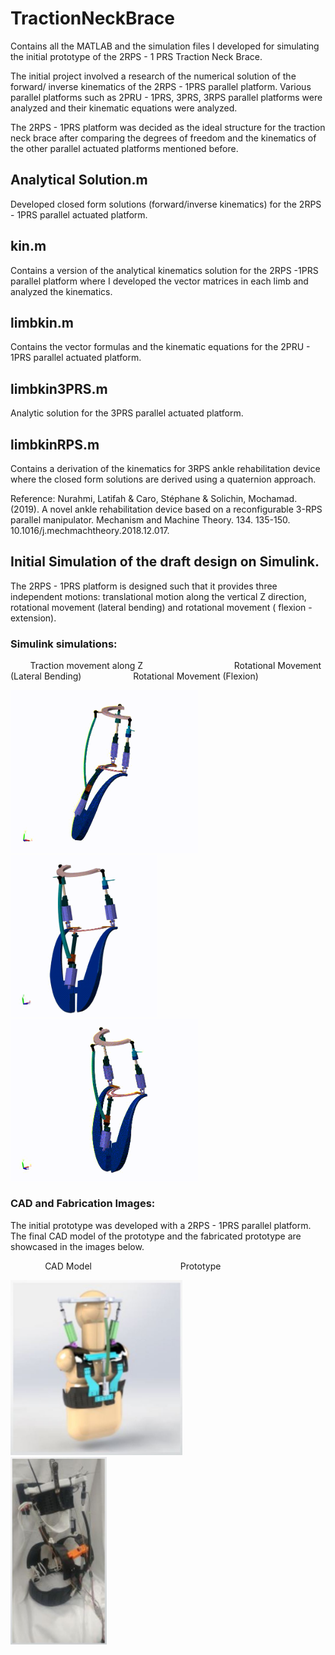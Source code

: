 # TractionNeckBrace
Contains all the MATLAB and the simulation files I developed for simulating the initial prototype of the 2RPS - 1 PRS Traction Neck Brace. 

The initial project involved a research of the numerical solution of the forward/ inverse kinematics of the 2RPS - 1PRS parallel platform. 
Various parallel platforms such as 2PRU - 1PRS, 3PRS, 3RPS parallel platforms were analyzed and their kinematic equations were analyzed. 

The 2RPS - 1PRS platform was decided as the ideal structure for the traction neck brace after comparing the degrees of freedom and the kinematics of 
the other parallel actuated platforms mentioned before. 

## Analytical Solution.m 
Developed closed form solutions (forward/inverse kinematics) for the 2RPS - 1PRS parallel actuated platform. 

## kin.m
Contains a version of the analytical kinematics solution for the 2RPS -1PRS parallel platform where I developed the vector matrices
in each limb and analyzed the kinematics.

## limbkin.m
Contains the vector formulas and the kinematic equations for the 2PRU - 1PRS parallel actuated platform. 

## limbkin3PRS.m
Analytic solution for the 3PRS parallel actuated platform. 

## limbkinRPS.m
Contains a derivation of the kinematics for 3RPS ankle rehabilitation device where the closed form solutions are derived using a quaternion approach. 

Reference: Nurahmi, Latifah & Caro, Stéphane & Solichin, Mochamad. (2019). A novel ankle rehabilitation device based on a reconfigurable 3-RPS parallel manipulator. Mechanism and Machine Theory. 134. 135-150. 10.1016/j.mechmachtheory.2018.12.017. 


## Initial Simulation of the draft design on Simulink. 

The 2RPS - 1PRS platform is designed such that it provides three independent motions: translational motion along the vertical Z direction, rotational movement (lateral bending) and rotational movement ( flexion - extension). 

### Simulink simulations: 

&nbsp;&nbsp;&nbsp;&nbsp;&nbsp;&nbsp;&nbsp; Traction movement along Z &nbsp;&nbsp;&nbsp;&nbsp;&nbsp;&nbsp;&nbsp;&nbsp;&nbsp;&nbsp;&nbsp;&nbsp;&nbsp;&nbsp;&nbsp;&nbsp;&nbsp;&nbsp;&nbsp;&nbsp;&nbsp;&nbsp;&nbsp;&nbsp;&nbsp;&nbsp;&nbsp;&nbsp;&nbsp;&nbsp;&nbsp;&nbsp;&nbsp;&nbsp;&nbsp;  Rotational Movement (Lateral Bending) &nbsp;&nbsp;&nbsp;&nbsp;&nbsp;&nbsp;&nbsp;&nbsp;&nbsp;&nbsp;&nbsp;&nbsp;&nbsp;&nbsp;&nbsp;&nbsp;&nbsp;&nbsp;&nbsp; Rotational Movement (Flexion)
<p align="left">
  <img width="300" src="https://github.com/pranavs1911/TractionNeckBrace/blob/main/x2RPS1PRstract.gif">
  &nbsp&nbsp&nbsp&nbsp&nbsp&nbsp&nbsp&nbsp&nbsp&nbsp&nbsp&nbsp&nbsp&nbsp&nbsp&nbsp&nbsp&nbsp&nbsp&nbsp&nbsp&nbsp&nbsp<img width="235" src="https://github.com/pranavs1911/TractionNeckBrace/blob/main/x2RPS1PRslatbending.gif">
  &nbsp&nbsp&nbsp&nbsp&nbsp&nbsp&nbsp&nbsp&nbsp<img width="300" src="https://github.com/pranavs1911/TractionNeckBrace/blob/main/x2RPS1PRsflex.gif">
</p>

### CAD and Fabrication Images: 

The initial prototype was developed with a 2RPS - 1PRS parallel platform. The final CAD model of the prototype and the fabricated prototype are showcased in the images below. 

&nbsp;&nbsp;&nbsp;&nbsp;&nbsp;&nbsp;&nbsp;&nbsp;&nbsp;&nbsp;&nbsp;&nbsp;&nbsp; CAD Model &nbsp;&nbsp;&nbsp;&nbsp;&nbsp;&nbsp;&nbsp;&nbsp;&nbsp;&nbsp;&nbsp;&nbsp;&nbsp;&nbsp;&nbsp;&nbsp;&nbsp;&nbsp;&nbsp;&nbsp;&nbsp;&nbsp;&nbsp;&nbsp;&nbsp;&nbsp;&nbsp;&nbsp;&nbsp;&nbsp;&nbsp;&nbsp;&nbsp;&nbsp; Prototype
<p align="left">
  <img width="275" src="https://github.com/pranavs1911/TractionNeckBrace/blob/main/Rehab%20CAD.JPG">
  &nbsp&nbsp&nbsp&nbsp&nbsp&nbsp&nbsp&nbsp&nbsp&nbsp&nbsp&nbsp&nbsp&nbsp&nbsp&nbsp&nbsp&nbsp&nbsp&nbsp&nbsp&nbsp&nbsp<img height="300" src="https://github.com/pranavs1911/TractionNeckBrace/blob/main/Fabrication-Rehab%20Robot.JPG">


